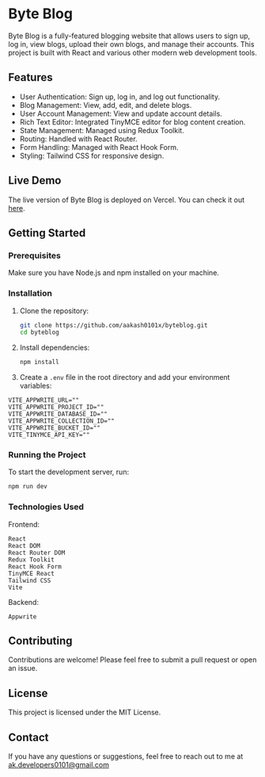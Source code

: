 # Byte Blog

Byte Blog is a fully-featured blogging website that allows users to sign up, log in, view blogs, upload their own blogs, and manage their accounts. This project is built with React and various other modern web development tools.

## Features

- User Authentication: Sign up, log in, and log out functionality.
- Blog Management: View, add, edit, and delete blogs.
- User Account Management: View and update account details.
- Rich Text Editor: Integrated TinyMCE editor for blog content creation.
- State Management: Managed using Redux Toolkit.
- Routing: Handled with React Router.
- Form Handling: Managed with React Hook Form.
- Styling: Tailwind CSS for responsive design.

## Live Demo

The live version of Byte Blog is deployed on Vercel. You can check it out [here](https://byte-blog-wine.vercel.app/).

## Getting Started

### Prerequisites

Make sure you have Node.js and npm installed on your machine.

### Installation

1. Clone the repository:
    ```sh
    git clone https://github.com/aakash0101x/byteblog.git
    cd byteblog
    ```

2. Install dependencies:
    ```sh
    npm install
    ```

3. Create a `.env` file in the root directory and add your environment variables:
```    
VITE_APPWRITE_URL=""
VITE_APPWRITE_PROJECT_ID=""
VITE_APPWRITE_DATABASE_ID=""
VITE_APPWRITE_COLLECTION_ID=""
VITE_APPWRITE_BUCKET_ID=""
VITE_TINYMCE_API_KEY=""
```

### Running the Project

To start the development server, run:
```sh
npm run dev
```
### Technologies Used
Frontend:
```
React
React DOM
React Router DOM
Redux Toolkit
React Hook Form
TinyMCE React
Tailwind CSS
Vite
```
Backend:

```
Appwrite
```
## Contributing

Contributions are welcome! Please feel free to submit a pull request or open an issue.

## License

This project is licensed under the MIT License.

## Contact

If you have any questions or suggestions, feel free to reach out to me at ak.developers0101@gmail.com

